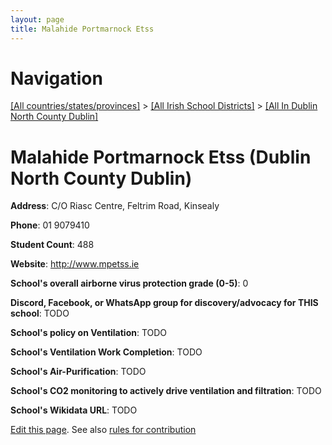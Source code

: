 ```yaml
---
layout: page
title: Malahide Portmarnock Etss
---
```

# Navigation

[[All countries/states/provinces]](../../..) > [[All Irish School Districts]](../..) > [[All In Dublin North County Dublin]](..)

# Malahide Portmarnock Etss (Dublin North County Dublin)

**Address**: C/O Riasc Centre, Feltrim Road, Kinsealy

**Phone**: 01 9079410

**Student Count**: 488

**Website**: <http://www.mpetss.ie>

**School's overall airborne virus protection grade (0-5)**: 0

**Discord, Facebook, or WhatsApp group for discovery/advocacy for THIS school**: TODO

**School's policy on Ventilation**: TODO

**School's Ventilation Work Completion**: TODO

**School's Air-Purification**: TODO

**School's CO2 monitoring to actively drive ventilation and filtration**: TODO

**School's Wikidata URL**: TODO


[Edit this page](https://github.com/ventilate-schools/Ireland/edit/main/./Dublin_North_County_Dublin/Malahide_Portmarnock_Etss.md). See also [rules for contribution](../../../contribution-rules/)